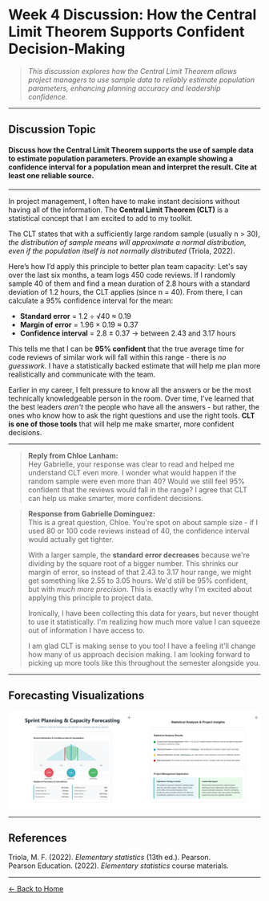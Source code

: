 # Week 4 Discussion: How the Central Limit Theorem Supports Confident Decision-Making

> *This discussion explores how the Central Limit Theorem allows project managers to use sample data to reliably estimate population parameters, enhancing planning accuracy and leadership confidence.*

---

## **Discussion Topic**

#### Discuss how the Central Limit Theorem supports the use of sample data to estimate population parameters. Provide an example showing a confidence interval for a population mean and interpret the result. Cite at least one reliable source.

---

In project management, I often have to make instant decisions without having all of the information. The **Central Limit Theorem (CLT)** is a statistical concept that I am excited to add to my toolkit.

The CLT states that with a sufficiently large random sample (usually n > 30), *the distribution of sample means will approximate a normal distribution, even if the population itself is not normally distributed* (Triola, 2022).

Here’s how I’d apply this principle to better plan team capacity: Let's say over the last six months, a team logs 450 code reviews. If I randomly sample 40 of them and find a mean duration of 2.8 hours with a standard deviation of 1.2 hours, the CLT applies (since n = 40). From there, I can calculate a 95% confidence interval for the mean:

- **Standard error** = 1.2 ÷ √40 ≈ 0.19  
- **Margin of error** = 1.96 × 0.19 ≈ 0.37  
- **Confidence interval** = 2.8 ± 0.37 → between 2.43 and 3.17 hours

This tells me that I can be **95% confident** that the true average time for code reviews of similar work will fall within this range - there is *no guesswork.* I have a statistically backed estimate that will help me plan more realistically and communicate with the team.

Earlier in my career, I felt pressure to know all the answers or be the most technically knowledgeable person in the room. Over time, I’ve learned that the best leaders *aren't* the people who have all the answers - but rather, the ones who know how to ask the right questions and use the right tools. **CLT is one of those tools** that will help me make smarter, more confident decisions.

---

> **Reply from Chloe Lanham:**  
> Hey Gabrielle, your response was clear to read and helped me understand CLT even more. I wonder what would happen if the random sample were even more than 40? Would we still feel 95% confident that the reviews would fall in the range? I agree that CLT can help us make smarter, more confident decisions.

> **Response from Gabrielle Dominguez:**  
> This is a great question, Chloe. You're spot on about sample size - if I used 80 or 100 code reviews instead of 40, the confidence interval would actually get tighter.  
>  
> With a larger sample, the **standard error decreases** because we're dividing by the square root of a bigger number. This shrinks our margin of error, so instead of that 2.43 to 3.17 hour range, we might get something like 2.55 to 3.05 hours. We'd still be 95% confident, but with *much more precision*. This is exactly why I'm excited about applying this principle to project data.  
>  
> Ironically, I have been collecting this data for years, but never thought to use it statistically. I'm realizing how much more value I can squeeze out of information I have access to.  
>  
> I am glad CLT is making sense to you too! I have a feeling it'll change how many of us approach decision making. I am looking forward to picking up more tools like this throughout the semester alongside you.

---

## Forecasting Visualizations

<style>
  .image-row {
    display: flex;
    gap: 4px;
    justify-content: space-between;
    flex-wrap: nowrap;
    margin-bottom: 8px;
    max-width: 100%;
    width: 100%;
  }
  .img-container {
    position: relative;
    flex: 0 0 calc(50% - 2px);
    max-width: calc(50% - 2px);
    min-width: 0; /* Prevents flex items from overflowing */
  }
  .img-container img {
    display: block;
    width: 100%;
    height: auto;
    cursor: pointer;
    border-radius: 4px;
    object-fit: contain; /* Ensures images maintain aspect ratio */
  }
  .zoom-plus {
    position: absolute;
    top: 4px;
    right: 4px;
    font-weight: normal;
    font-size: 14px;
    color: rgba(0, 0, 0, 0.4);
    background: transparent;
    padding: 0;
    user-select: none;
    pointer-events: none;
    transition: color 0.3s ease;
  }
  .img-container:hover .zoom-plus {
    color: rgba(0, 0, 0, 0.7);
  }
  .modal {
    display: none;
    position: fixed;
    z-index: 1000;
    left: 0;
    top: 0;
    width: 100vw;
    height: 100vh;
    background: rgba(0,0,0,0.8);
    justify-content: center;
    align-items: center;
  }
  .modal.active {
    display: flex;
  }
  .modal img {
    max-width: 90%;
    max-height: 90%;
    box-shadow: 0 0 15px rgba(0,0,0,0.5);
    border-radius: 8px;
  }
  .modal-close {
    position: fixed;
    top: 20px;
    right: 30px;
    color: white;
    font-size: 30px;
    font-weight: bold;
    cursor: pointer;
    user-select: none;
  }

  /* Mobile-specific adjustments to ensure consistency */
  @media screen and (max-width: 768px) {
    .image-row {
      gap: 4px; /* Keep same gap on mobile */
    }
    .img-container {
      flex: 0 0 calc(50% - 2px);
      max-width: calc(50% - 2px);
    }
    .zoom-plus {
      font-size: 12px; /* Slightly smaller on mobile but still visible */
      top: 2px;
      right: 2px;
    }
    .modal img {
      max-width: 95%;
      max-height: 95%;
    }
    .modal-close {
      top: 10px;
      right: 20px;
      font-size: 28px;
    }
  }

  /* Extra small screens */
  @media screen and (max-width: 480px) {
    .zoom-plus {
      font-size: 10px;
    }
  }
</style>

<div class="image-row">
  <div class="img-container">
    <img src="https://github.com/GabrielleDominguez/Statics-Applied-Bridging-Data-Decision-Making-in-Project-Management/blob/f91447cf7771b307ac7adc452fe9c72f47b2f0de/Article%204%2C%20image%201%2C%20final.png?raw=true" alt="Article 4 - Image 1" class="zoomable" />
    <div class="zoom-plus" aria-hidden="true">+</div>
  </div>
  <div class="img-container">
    <img src="https://github.com/GabrielleDominguez/Statics-Applied-Bridging-Data-Decision-Making-in-Project-Management/blob/f91447cf7771b307ac7adc452fe9c72f47b2f0de/Article%204%2C%20image%202%2C%20final.png?raw=true" alt="Article 4 - Image 2" class="zoomable" />
    <div class="zoom-plus" aria-hidden="true">+</div>
  </div>
</div>

<!-- Modal -->
<div id="modal" class="modal" role="dialog" aria-modal="true" aria-labelledby="modal-label">
  <span id="modal-close" class="modal-close" aria-label="Close modal">&times;</span>
  <img src="" alt="" id="modal-img" />
</div>

<script>
  const zoomables = document.querySelectorAll('.zoomable');
  const modal = document.getElementById('modal');
  const modalImg = document.getElementById('modal-img');
  const modalClose = document.getElementById('modal-close');
  
  zoomables.forEach(img => {
    img.addEventListener('click', () => {
      modal.classList.add('active');
      modalImg.src = img.src;
      modalImg.alt = img.alt;
    });
  });
  
  modalClose.addEventListener('click', () => {
    modal.classList.remove('active');
    modalImg.src = '';
  });
  
  modal.addEventListener('click', (e) => {
    if (e.target === modal) {
      modal.classList.remove('active');
      modalImg.src = '';
    }
  });
  
  document.addEventListener('keydown', (e) => {
    if (e.key === "Escape" && modal.classList.contains('active')) {
      modal.classList.remove('active');
      modalImg.src = '';
    }
  });
</script>

---

## References

Triola, M. F. (2022). *Elementary statistics* (13th ed.). Pearson.  
Pearson Education. (2022). *Elementary statistics* course materials.

---

[← Back to Home](https://gabrielledominguez.github.io/Statics-Applied-Bridging-Data-Decision-Making-in-Project-Management/)

